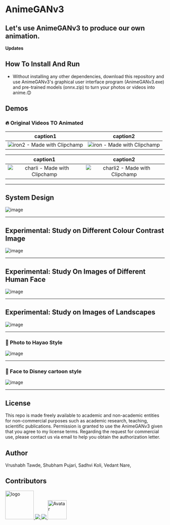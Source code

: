 # AnimeGANv3   
  
## Let's use AnimeGANv3 to produce our own animation.  

**Updates**  


## How To Install And Run

* Without installing any other dependencies, download this repository and use AnimeGANv3's graphical user interface program (AnimeGANv3.exe) and pre-trained models (onnx.zip) to turn your photos or videos into anime.:blush:   


## Demos 
### :fire: Original Videos TO Animated    


caption1 | caption2
:-: | :-:
![iron2 - Made with Clipchamp](https://github.com/VrushabhTawde/Anime-GAN-V3-Comparative-Analysis/assets/91945151/0ec68a82-3245-4051-b90a-190f54891cd6)|![iron - Made with Clipchamp](https://github.com/VrushabhTawde/Anime-GAN-V3-Comparative-Analysis/assets/91945151/fe882b2a-002f-4182-84ff-b2e5f4292541)

caption1 | caption2
:-: | :-:
![charli - Made with Clipchamp](https://github.com/VrushabhTawde/Anime-GAN-V3-Comparative-Analysis/assets/91945151/e4736109-5c61-49bf-9452-159014c89f1d)|![charli2 - Made with Clipchamp](https://github.com/VrushabhTawde/Anime-GAN-V3-Comparative-Analysis/assets/91945151/d0203cf1-2a95-42ad-91b8-11cb057cfae9)

____

## System Design 
  

![image](https://github.com/VrushabhTawde/Anime-GAN-V3-Comparative-Analysis/assets/91945151/cf038812-c640-41be-937a-deb3fc2510b3)


  
____

## Experimental: Study on Different Colour Contrast Image
![image](https://github.com/VrushabhTawde/Anime-GAN-V3-Comparative-Analysis/assets/91945151/5bab813e-f5e2-4af8-9c70-410950dad142)


___ 

## Experimental: Study On Images of Different Human Face

![image](https://github.com/VrushabhTawde/Anime-GAN-V3-Comparative-Analysis/assets/91945151/ade1758a-f761-44e7-ad42-518ca446a32d)
___ 

## Experimental: Study on Images of Landscapes
![image](https://github.com/VrushabhTawde/Anime-GAN-V3-Comparative-Analysis/assets/91945151/6bc911e5-3768-4550-b263-5c1775be7d17)




___ 


### :art: Photo to Hayao Style    

![image](https://github.com/VrushabhTawde/Anime-GAN-V3-Comparative-Analysis/assets/91945151/c092fb51-3e83-4626-a6ed-a4a429c3bcd2)

___

    
### :art: Face to Disney cartoon style  
   
![image](https://github.com/VrushabhTawde/Anime-GAN-V3-Comparative-Analysis/assets/91945151/cbbb3eb8-c5e9-4222-82ab-6883f249fcf8)


 ___        
              




## License  
This repo is made freely available to academic and non-academic entities for non-commercial purposes such as academic research, teaching, scientific publications. Permission is granted to use the AnimeGANv3 given that you agree to my license terms. Regarding the request for commercial use, please contact us via email to help you obtain the authorization letter.    

## Author  
Vrushabh Tawde,
Shubham Pujari,
Sadhvi Koli,
Vedant Nare,

## Contributors


<a href="https://github.com/VrushabhTawde/BookMyEvent/graphs/contributors">
<!--   <img src="https://contrib.rocks/image?repo=VrushabhTawde/BookMyBus" alt="logo" width="150" height="auto" /> -->
  <img src="https://contrib.rocks/image?repo=VrushabhTawde/BookMyEvent" alt="logo" width="90"height="auto"/>
  
<a href="https://github.com/Perseus99999/Video-animation-GAN/graphs/contributors">
  <img src="https://contrib.rocks/image?repo=Perseus99999/Video-animation-GAN" />
</a>
  
<a href="https://github.com/sadhvi022/UI-UXtest/graphs/contributors">
  <img src="https://contrib.rocks/image?repo=sadhvi022/UI-UXtest" />
</a>
 <a> 
<img style="height:auto;" alt="Avatar" src="https://avatars.githubusercontent.com/u/62511063?v=4" width="60" height="60" class="avatar avatar-user width-full border color-bg-default">
  </a>   

 
    
